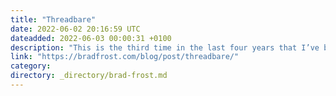 ```yaml
---
title: "Threadbare"
date: 2022-06-02 20:16:59 UTC
dateadded: 2022-06-03 00:00:31 +0100
description: "This is the third time in the last four years that I’ve been forcibly yanked away from my normal life —both personal and professional — for extended periods of time. My nervous system is threadbare. My bones are exhausted. My […]"
link: "https://bradfrost.com/blog/post/threadbare/"
category:
directory: _directory/brad-frost.md
---
```

